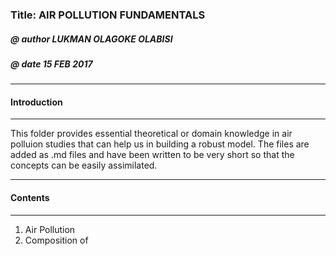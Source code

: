 
### Title:  AIR POLLUTION FUNDAMENTALS
##### @ author LUKMAN OLAGOKE OLABISI
##### @ date 15 FEB 2017


---------
#### Introduction
-----------
This folder provides essential theoretical or domain  knowledge in air polluion studies that can help us in building a robust model. The files are added as .md files and have been written to be very short so that the concepts can be easily assimilated.

---------
#### Contents
---------

  1) Air Pollution
  2) Composition of 
